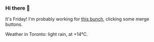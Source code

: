 ### Hi there :wave:

It's Friday! I'm probably working for [this bunch](https://github.com/kohofinancial), clicking some merge buttons.

Weather in Toronto: light rain, at +14°C.
